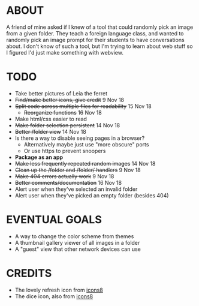 # ABOUT
A friend of mine asked if I knew of a tool that could randomly pick an image from a given folder.
They teach a foreign language class, and wanted to randomly pick an image prompt for their students to have conversations about.
I don't know of such a tool, but I'm trying to learn about web stuff so I figured I'd just make something with webview.

# TODO
- Take better pictures of Leia the ferret
- ~~Find/make better icons, give credit~~ 9 Nov 18
- ~~Split code across multiple files for readability~~ 15 Nov 18
  - ~~Reorganize functions~~ 16 Nov 18
- Make html/css easier to read
- ~~Make folder selection persistent~~ 14 Nov 18
- ~~Better /folder view~~ 14 Nov 18
- Is there a way to disable seeing pages in a browser?
  - Alternatively maybe just use "more obscure" ports
  - Or use https to prevent snoopers
- **Package as an app**
- ~~Make less frequently repeated random images~~ 14 Nov 18
- ~~Clean up the /folder and /folder/ handlers~~ 9 Nov 18
- ~~Make 404 errors actually work~~ 9 Nov 18
- ~~Better comments/documentation~~ 16 Nov 18
- Alert user when they've selected an invalid folder
- Alert user when they've picked an empty folder (besides 404)

# EVENTUAL GOALS
- A way to change the color scheme from themes
- A thumbnail gallery viewer of all images in a folder
- A "guest" view that other network devices can use

# CREDITS
- The lovely refresh icon from [icons8](https://icons8.com/icon/42856/refresh)
- The dice icon, also from [icons8](https://icons8.com/icon/16426/dice)
